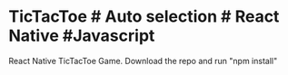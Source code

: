# TicTacToe # Auto selection # React Native #Javascript 
React Native TicTacToe Game.
Download the repo and run "npm install"


